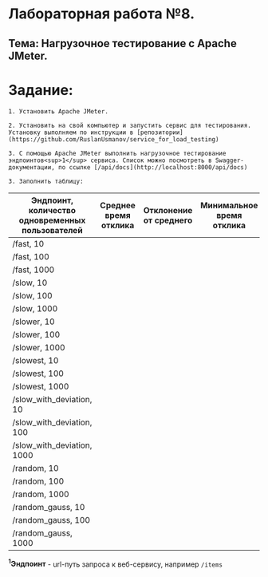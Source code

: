 # Лабораторная работа №8.
## Тема: Нагрузочное тестирование с Apache JMeter.
# Задание:
    1. Установить Apache JMeter.

    2. Установить на свой компьютер и запустить сервис для тестирования. Установку выполняем по инструкции в [репозитории](https://github.com/RuslanUsmanov/service_for_load_testing)

    3. C помощью Apache JMeter выполнить нагрузочное тестирование эндпоинтов<sup>1</sup> сервиса. Список можно посмотреть в Swagger-документации, по ссылке [/api/docs](http://localhost:8000/api/docs)

    3. Заполнить таблицу:
| **Эндпоинт, количество одновременных пользователей** | **Среднее время отклика** | **Отклонение от среднего** | **Минимальное время отклика** | **Максимальное время отклика** |
|--------------------------------------------------|-----------------------|------------|-------------------|--------------------|
| /fast, 10                                        |                       |            |                   |                    |
| /fast, 100                                       |                       |            |                   |                    |
| /fast, 1000                                      |                       |            |                   |                    |
| /slow, 10                                        |                       |            |                   |                    |
| /slow, 100                                       |                       |            |                   |                    |
| /slow, 1000                                      |                       |            |                   |                    |
| /slower, 10                                      |                       |            |                   |                    |
| /slower, 100                                     |                       |            |                   |                    |
| /slower, 1000                                    |                       |            |                   |                    |
| /slowest, 10                                     |                       |            |                   |                    |
| /slowest, 100                                    |                       |            |                   |                    |
| /slowest, 1000                                   |                       |            |                   |                    |
| /slow_with_deviation, 10                         |                       |            |                   |                    |
| /slow_with_deviation, 100                        |                       |            |                   |                    |
| /slow_with_deviation, 1000                       |                       |            |                   |                    |
| /random, 10                                      |                       |            |                   |                    |
| /random, 100                                     |                       |            |                   |                    |
| /random, 1000                                    |                       |            |                   |                    |
| /random_gauss, 10                                |                       |            |                   |                    |
| /random_gauss, 100                               |                       |            |                   |                    |
| /random_gauss, 1000                              |                       |            |                   |                    |

**<sup>1</sup>Эндпоинт** - url-путь запроса к веб-сервису, например `/items`
